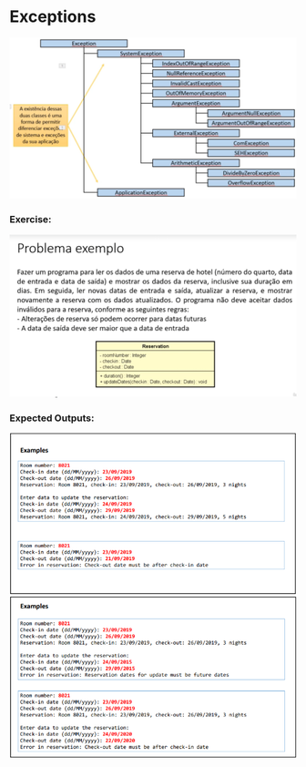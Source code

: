 # Exceptions

<img src="./img/exceptions.png">
<br>

<h3>Exercise:</h3>
<img src="./img/exercise.png">
<br>

<h3>Expected Outputs:</h3>

<img src="./img/example1.png">

<img src="./img/example2.png">
